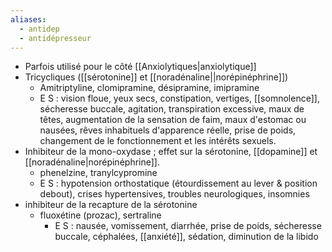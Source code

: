 ```yaml
---
aliases:
  - antidep
  - antidépresseur
---
```

- Parfois utilisé pour le côté [[Anxiolytiques|anxiolytique]]
- Tricycliques ([[sérotonine]] et [[noradénaline||norépinéphrine]])
	- Amitriptyline, clomipramine, désipramine, imipramine
	- E S  : vision floue, yeux secs, constipation, vertiges, [[somnolence]], sécheresse buccale, agitation, transpiration excessive, maux de têtes, augmentation de la sensation de faim, maux d'estomac ou nausées, rêves inhabituels d'apparence réelle, prise de poids, changement de le fonctionnement et les intérêts sexuels. 
- Inhibiteur de la mono-oxydase ; effet sur la sérotonine, [[dopamine]] et [[noradénaline|norépinéphrine]]. 
	- phenelzine, tranylcypromine
	- E S : hypotension orthostatique (étourdissement au lever & position debout), crises hypertensives, troubles neurologiques, insomnies 
- inhibiteur de la recapture de la sérotonine
	- fluoxétine (prozac), sertraline 
		- E S : nausée, vomissement, diarrhée, prise de poids, sécheresse buccale, céphalées, [[anxiété]], sédation, diminution de la libido 